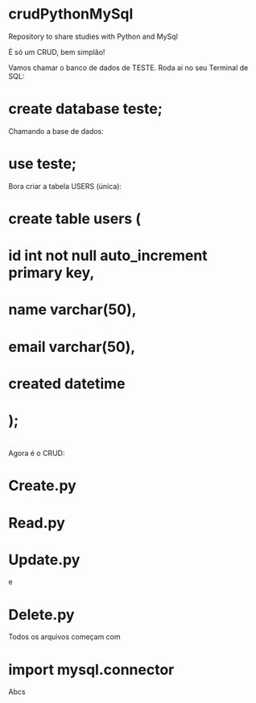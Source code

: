 # crudPythonMySql

Repository to share studies with Python and MySql

É só um CRUD, bem simplão!

Vamos chamar o banco de dados de TESTE.
Roda aí no seu Terminal de SQL:

# create database teste;

Chamando a base de dados:

# use teste;

Bora criar a tabela USERS (única):

# create table users (
#   id int not null auto_increment primary key,
#   name varchar(50),
#   email varchar(50),
#   created datetime 
# );

#
Agora é o CRUD: 

# Create.py 
# Read.py
# Update.py 

e 

# Delete.py

Todos os arquivos começam com
# import mysql.connector

Abcs
